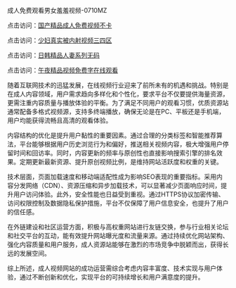 成人免费观看男女羞羞视频-0710MZ

点击访问：<a href="https://heiliaozj3tjd.pages.dev">国产精品成人免费视频不卡</a>

点击访问：<a href="https://heiliaoow5kzm.pages.dev">少妇真实被内射视频三四区</a>

点击访问：<a href="https://heiliaoll4qsx.pages.dev">日韩精品人妻系列无码</a>

点击访问：<a href="https://heiliaowt0d7p.pages.dev">午夜精品视频免费字在线观看</a>

随着互联网技术的迅猛发展，在线视频行业迎来了前所未有的机遇和挑战。特别是在成人内容领域，用户需求趋向多样化和个性化，要求平台不仅要提供海量资源，更需注重内容质量与播放体验的平衡。为了满足不同用户的观看习惯，优质资源站通常配备多格式视频源，支持多终端播放，确保无论是在PC、平板还是手机端，用户均能获得流畅且高清的观看体验。

内容结构的优化是提升用户黏性的重要因素。通过合理的分类标签和智能推荐算法，平台能够根据用户历史浏览行为和偏好，推送相关视频内容，极大增强用户停留时间和回访率。同时，内容更新的频率与原创性也直接影响搜索引擎的排名效果。定期更新最新资源、提升原创视频比例，是维持网站活跃度和权重的关键。

技术层面，页面加载速度和移动端适配性成为影响SEO表现的重要指标。采用内容分发网络（CDN）、资源压缩和异步加载技术，可以显著减少页面响应时间，提升用户访问体验。此外，安全性能也日益受到重视。通过HTTPS协议加密传输、访问权限控制及数据隐私保护措施，平台不仅保障了用户信息安全，也提升了用户的信任感。

在外链建设和社区运营方面，积极与高权重网站进行友链交换，参与行业相关论坛和社交平台的互动，能有效提升网站曝光度和流量来源。通过持续优化网站架构、强化内容质量和用户服务，成人资源站能够在激烈的市场竞争中脱颖而出，获得长远的发展空间。

综上所述，成人视频网站的成功运营需综合考虑内容丰富度、技术实现与用户体验，通过不断创新和优化，实现平台的可持续增长和用户满意度的提升。

<span style="display:none;">[Canonical link]( ）</span>
